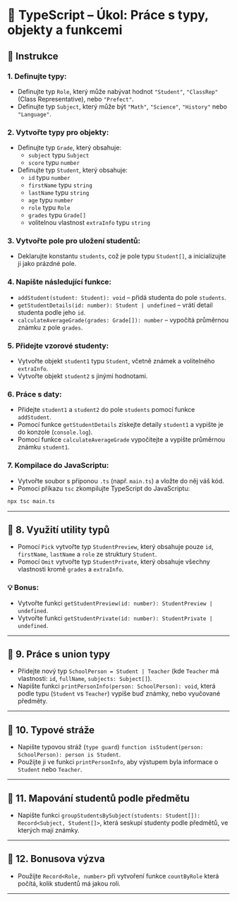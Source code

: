 # 🧠 TypeScript – Úkol: Práce s typy, objekty a funkcemi

## 🔹 Instrukce

### 1. Definujte typy:
- Definujte typ `Role`, který může nabývat hodnot `"Student"`, `"ClassRep"` (Class Representative), nebo `"Prefect"`.
- Definujte typ `Subject`, který může být `"Math"`, `"Science"`, `"History"` nebo `"Language"`.

### 2. Vytvořte typy pro objekty:
- Definujte typ `Grade`, který obsahuje:
   - `subject` typu `Subject`
   - `score` typu `number`
- Definujte typ `Student`, který obsahuje:
   - `id` typu `number`
   - `firstName` typu `string`
   - `lastName` typu `string`
   - `age` typu `number`
   - `role` typu `Role`
   - `grades` typu `Grade[]`
   - volitelnou vlastnost `extraInfo` typu `string`

### 3. Vytvořte pole pro uložení studentů:
- Deklarujte konstantu `students`, což je pole typu `Student[]`, a inicializujte ji jako prázdné pole.

### 4. Napište následující funkce:
- `addStudent(student: Student): void` – přidá studenta do pole `students`.
- `getStudentDetails(id: number): Student | undefined` – vrátí detail studenta podle jeho `id`.
- `calculateAverageGrade(grades: Grade[]): number` – vypočítá průměrnou známku z pole `grades`.

### 5. Přidejte vzorové studenty:
- Vytvořte objekt `student1` typu `Student`, včetně známek a volitelného `extraInfo`.
- Vytvořte objekt `student2` s jinými hodnotami.

### 6. Práce s daty:
- Přidejte `student1` a `student2` do pole `students` pomocí funkce `addStudent`.
- Pomocí funkce `getStudentDetails` získejte detaily `student1` a vypište je do konzole (`console.log`).
- Pomocí funkce `calculateAverageGrade` vypočítejte a vypište průměrnou známku `student1`.

### 7. Kompilace do JavaScriptu:
- Vytvořte soubor s příponou `.ts` (např. `main.ts`) a vložte do něj váš kód.
- Pomocí příkazu `tsc` zkompilujte TypeScript do JavaScriptu:

```bash
npx tsc main.ts
```

---

## 🔸 8. Využití utility typů
- Pomocí `Pick` vytvořte typ `StudentPreview`, který obsahuje pouze `id`, `firstName`, `lastName` a `role` ze struktury `Student`.
- Pomocí `Omit` vytvořte typ `StudentPrivate`, který obsahuje všechny vlastnosti kromě `grades` a `extraInfo`.

### 💡 Bonus:
- Vytvořte funkci `getStudentPreview(id: number): StudentPreview | undefined`.
- Vytvořte funkci `getStudentPrivate(id: number): StudentPrivate | undefined`.

---

## 🔸 9. Práce s union typy
- Přidejte nový typ `SchoolPerson = Student | Teacher` (kde `Teacher` má vlastnosti: `id`, `fullName`, `subjects: Subject[]`).
- Napište funkci `printPersonInfo(person: SchoolPerson): void`, která podle typu (`Student` vs `Teacher`) vypíše buď známky, nebo vyučované předměty.

---

## 🔸 10. Typové stráže
- Napište typovou stráž (`type guard`) `function isStudent(person: SchoolPerson): person is Student`.
- Použijte ji ve funkci `printPersonInfo`, aby výstupem byla informace o `Student` nebo `Teacher`.

---

## 🔸 11. Mapování studentů podle předmětu
- Napište funkci `groupStudentsBySubject(students: Student[]): Record<Subject, Student[]>`, která seskupí studenty podle předmětů, ve kterých mají známky.

---

## 🔸 12. Bonusova výzva
- Použijte `Record<Role, number>` při vytvoření funkce `countByRole` která počítá, kolik studentů má jakou roli.

---
